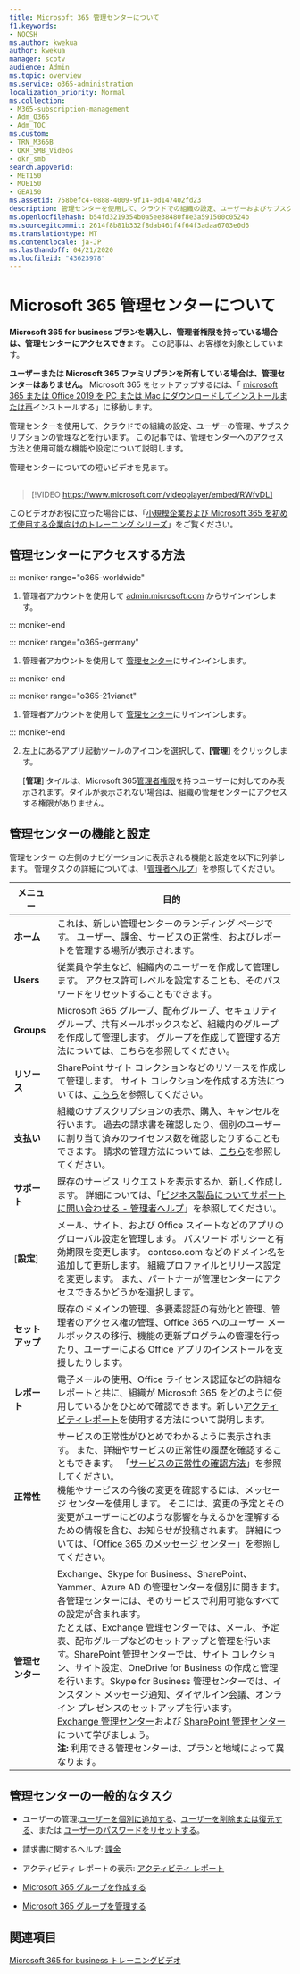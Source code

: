 ```yaml
---
title: Microsoft 365 管理センターについて
f1.keywords:
- NOCSH
ms.author: kwekua
author: kwekua
manager: scotv
audience: Admin
ms.topic: overview
ms.service: o365-administration
localization_priority: Normal
ms.collection:
- M365-subscription-management
- Adm_O365
- Adm_TOC
ms.custom:
- TRN_M365B
- OKR_SMB_Videos
- okr_smb
search.appverid:
- MET150
- MOE150
- GEA150
ms.assetid: 758befc4-0888-4009-9f14-0d147402fd23
description: 管理センターを使用して、クラウドでの組織の設定、ユーザーおよびサブスクリプションの管理を行います。 管理者アクセス許可によるアカウントへのサインインから始めます。
ms.openlocfilehash: b54fd3219354b0a5ee38480f8e3a591500c0524b
ms.sourcegitcommit: 2614f8b81b332f8dab461f4f64f3adaa6703e0d6
ms.translationtype: MT
ms.contentlocale: ja-JP
ms.lasthandoff: 04/21/2020
ms.locfileid: "43623978"
---
```

# <a name="about-the-microsoft-365-admin-center"></a>Microsoft 365 管理センターについて

**Microsoft 365 for business プランを購入し、管理者権限を持っている場合は、管理センターにアクセスでき**ます。 この記事は、お客様を対象としています。

**ユーザーまたは Microsoft 365 ファミリプランを所有している場合は、管理センターはありません。** Microsoft 365 をセットアップするには、「 [microsoft 365 または Office 2019 を PC または Mac にダウンロードしてインストールまたは再](https://support.office.com/article/4414eaaf-0478-48be-9c42-23adc4716658.aspx)インストールする」に移動します。

管理センターを使用して、クラウドでの組織の設定、ユーザーの管理、サブスクリプションの管理などを行います。 この記事では、管理センターへのアクセス方法と使用可能な機能や設定について説明します。

管理センターについての短いビデオを見ます。 <br><br>

> [!VIDEO https://www.microsoft.com/videoplayer/embed/RWfvDL]

このビデオがお役に立った場合には、「[小規模企業および Microsoft 365 を初めて使用する企業向けのトレーニング シリーズ](https://support.office.com/article/6ab4bbcd-79cf-4000-a0bd-d42ce4d12816)」をご覧ください。

## <a name="how-to-get-to-the-admin-center"></a>管理センターにアクセスする方法

::: moniker range="o365-worldwide"

1. 管理者アカウントを使用して <a href="https://go.microsoft.com/fwlink/p/?linkid=2024339" target="_blank">admin.microsoft.com</a> からサインインします。

::: moniker-end

::: moniker range="o365-germany"

1. 管理者アカウントを使用して <a href="https://go.microsoft.com/fwlink/p/?linkid=848041" target="_blank"> 管理センター</a>にサインインします。

::: moniker-end

::: moniker range="o365-21vianet"

1. 管理者アカウントを使用して <a href="https://go.microsoft.com/fwlink/p/?linkid=850627" target="_blank"> 管理センター</a>にサインインします。

::: moniker-end

2. 左上にあるアプリ起動ツールのアイコンを選択して、**[管理]** をクリックします。

    [**管理**] タイルは、Microsoft 365[管理者権限](../add-users/about-admin-roles.md)を持つユーザーに対してのみ表示されます。タイルが表示されない場合は、組織の管理センターにアクセスする権限がありません。

## <a name="admin-center-features-and-settings"></a>管理センターの機能と設定

管理センター の左側のナビゲーションに表示される機能と設定を以下に列挙します。 管理タスクの詳細については、「[管理者ヘルプ](https://support.office.com/article/17d3ff3f-3601-466e-b5a1-482b31cfb791.aspx)」を参照してください。
  
|**メニュー**|**目的**|
|-----|-----|
|**ホーム** <br/> |これは、新しい管理センターのランディング ページです。 ユーザー、課金、サービスの正常性、およびレポートを管理する場所が表示されます。  <br/> |
|**Users** <br/> |従業員や学生など、組織内のユーザーを作成して管理します。 アクセス許可レベルを設定することも、そのパスワードをリセットすることもできます。  <br/> |
|**Groups** <br/> |Microsoft 365 グループ、配布グループ、セキュリティグループ、共有メールボックスなど、組織内のグループを作成して管理します。 グループを[作成](../create-groups/create-groups.md)して[管理](../create-groups/manage-groups.md)する方法については、こちらを参照してください。  <br/> |
|**リソース** <br/> |SharePoint サイト コレクションなどのリソースを作成して管理します。 サイト コレクションを作成する方法については、[こちら](https://support.office.com/article/3a3d7ab9-5d21-41f1-b4bd-5200071dd539.aspx)を参照してください。  <br/> |
|**支払い** <br/> |組織のサブスクリプションの表示、購入、キャンセルを行います。 過去の請求書を確認したり、個別のユーザーに割り当て済みのライセンス数を確認したりすることもできます。 請求の管理方法については、[こちら](../../commerce/index.yml)を参照してください。  <br/> |
|**サポート** <br/> | 既存のサービス リクエストを表示するか、新しく作成します。 詳細については、「[ビジネス製品についてサポートに問い合わせる - 管理者ヘルプ](../contact-support-for-business-products.md)」を参照してください。 |
|[**設定**] <br/> |メール、サイト、および Office スイートなどのアプリのグローバル設定を管理します。 パスワード ポリシーと有効期限を変更します。 contoso.com などのドメイン名を追加して更新します。 組織プロファイルとリリース設定を変更します。 また、パートナーが管理センターにアクセスできるかどうかを選択します。  <br/> |
|**セットアップ** <br/> |既存のドメインの管理、多要素認証の有効化と管理、管理者のアクセス権の管理、Office 365 へのユーザー メールボックスの移行、機能の更新プログラムの管理を行ったり、ユーザーによる Office アプリのインストールを支援したりします。 |
|**レポート** <br/> |電子メールの使用、Office ライセンス認証などの詳細なレポートと共に、組織が Microsoft 365 をどのように使用しているかをひとめで確認できます。新しい[アクティビティレポート](../activity-reports/activity-reports.md)を使用する方法について説明します。<br/> |
|**正常性** <br/> |サービスの正常性がひとめでわかるように表示されます。 また、詳細やサービスの正常性の履歴を確認することもできます。 「[サービスの正常性の確認方法](https://support.office.com/article/932AD3AD-533C-418A-B938-6E44E8BC33B0)」を参照してください。  <br/> 機能やサービスの今後の変更を確認するには、メッセージ センターを使用します。 そこには、変更の予定とその変更がユーザーにどのような影響を与えるかを理解するための情報を含む、お知らせが投稿されます。 詳細については、「[Office 365 のメッセージ センター](../manage/message-center.md)」を参照してください。  <br/> |
|**管理センター** <br/> |Exchange、Skype for Business、SharePoint、Yammer、Azure AD の管理センターを個別に開きます。 各管理センターには、そのサービスで利用可能なすべての設定が含まれます。  <br/> たとえば、Exchange 管理センターでは、メール、予定表、配布グループなどのセットアップと管理を行います。SharePoint 管理センターでは、サイト コレクション、サイト設定、OneDrive for Business の作成と管理を行います。Skype for Business 管理センターでは、インスタント メッセージ通知、ダイヤルイン会議、オンライン プレゼンスのセットアップを行います。  <br/> [Exchange 管理センター](https://go.microsoft.com/fwlink/p/?LinkID=271807)および [SharePoint 管理センター](https://docs.microsoft.com/sharepoint/sharepoint-online)について学びましょう。<br/> **注:** 利用できる管理センターは、プランと地域によって異なります。           |
   
## <a name="common-tasks-in-the-admin-center"></a>管理センターの一般的なタスク

- ユーザーの管理:[ユーザーを個別に追加する](../add-users/add-users.md)、[ユーザーを削除または復元する](../add-users/delete-a-user.md)、または [ユーザーのパスワードをリセットする](../add-users/reset-passwords.md)。

- 請求書に関するヘルプ: [課金](../../commerce/index.yml)

- アクティビティ レポートの表示: [アクティビティ レポート](../activity-reports/activity-reports.md)

- [Microsoft 365 グループを作成する](../create-groups/create-groups.md)

- [Microsoft 365 グループを管理する](../create-groups/manage-groups.md)

## <a name="see-also"></a>関連項目

[Microsoft 365 for business トレーニングビデオ](https://support.office.com/article/6ab4bbcd-79cf-4000-a0bd-d42ce4d12816)